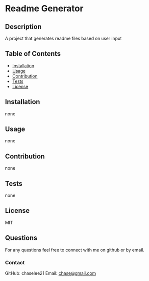 # Readme Generator
  ## Description
  A project that generates readme files based on user input
  ## Table of Contents
  - [Installation](#installation)
  - [Usage](#usage)
  - [Contribution](#contribution)
  - [Tests](#tests)
  - [License](#license)
  ## Installation
  none
  ## Usage
  none
  ## Contribution
  none
  ## Tests
  none
  ## License
  MIT
  ## Questions
  For any questions feel free to connect with me on github or by email.
  ### Contact
  GitHub: chaselee21
  Email: chase@gmail.com
